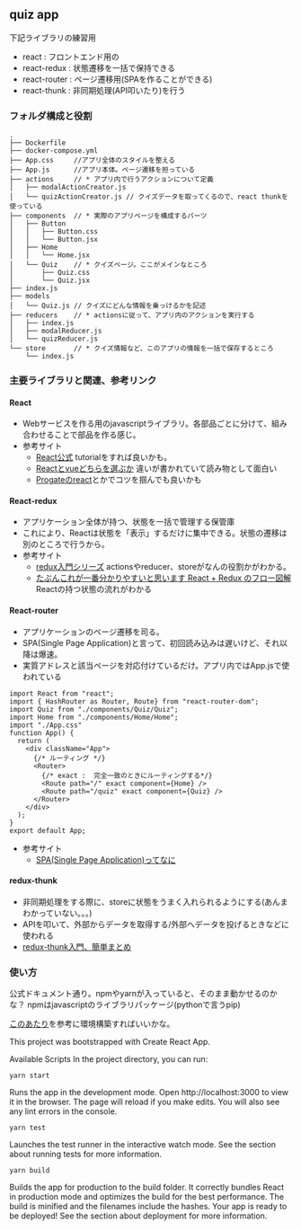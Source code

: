 ## quiz app
下記ライブラリの練習用

- react : フロントエンド用の
- react-redux : 状態遷移を一括で保持できる
- react-router : ページ遷移用(SPAを作ることができる)
- react-thunk : 非同期処理(API叩いたり)を行う

### フォルダ構成と役割
```
.
├── Dockerfile
├── docker-compose.yml
├── App.css     //アプリ全体のスタイルを整える
├── App.js      //アプリ本体。ページ遷移を担っている
├── actions     // * アプリ内で行うアクションについて定義
│   ├── modalActionCreator.js 
│   └── quizActionCreator.js // クイズデータを取ってくるので、react thunkを使っている 
├── components  // * 実際のアプリページを構成するパーツ
│   ├── Button 
│   │   ├── Button.css
│   │   └── Button.jsx
│   ├── Home
│   │   └── Home.jsx
│   └── Quiz    // * クイズページ。ここがメインなところ
│       ├── Quiz.css
│       └── Quiz.jsx   
├── index.js    
├── models
│   └── Quiz.js // クイズにどんな情報を乗っけるかを記述
├── reducers    // * actionsに従って、アプリ内のアクションを実行する
│   ├── index.js
│   ├── modalReducer.js
│   └── quizReducer.js
└── store       // * クイズ情報など、このアプリの情報を一括で保存するところ
    └── index.js
```


### 主要ライブラリと関連、参考リンク
#### React 
- Webサービスを作る用のjavascriptライブラリ。各部品ごとに分けて、組み合わせることで部品を作る感じ。
- 参考サイト
    - [React公式](https://ja.reactjs.org/) tutorialをすれば良いかも。
    - [Reactとvueどちらを選ぶか](https://qiita.com/yoichiwo7/items/236b6535695ea67b4fbe) 違いが書かれていて読み物として面白い
    - [Progateのreact](https://prog-8.com/languages/react)とかでコツを掴んでも良いかも
#### React-redux
- アプリケーション全体が持つ、状態を一括で管理する保管庫 
- これにより、Reactは状態を「表示」するだけに集中できる。状態の遷移は別のところで行うから。
- 参考サイト
    - [redux入門シリーズ](https://qiita.com/kitagawamac/items/b001839150ab04a6a427) actionsやreducer、storeがなんの役割かがわかる。
    - [たぶんこれが一番分かりやすいと思います React + Redux のフロー図解](https://qiita.com/mpyw/items/a816c6380219b1d5a3bf) Reactの持つ状態の流れがわかる

#### React-router
- アプリケーションのページ遷移を司る。
- SPA(Single Page Application)と言って、初回読み込みは遅いけど、それ以降は爆速。
- 実質アドレスと該当ページを対応付けているだけ。アプリ内ではApp.jsで使われている

```
import React from "react";
import { HashRouter as Router, Route} from "react-router-dom";
import Quiz from "./components/Quiz/Quiz";
import Home from "./components/Home/Home";
import "./App.css"
function App() {
  return (
    <div className="App">
      {/* ルーティング */}
      <Router>
        {/* exact :  完全一致のときにルーティングする*/}
        <Route path="/" exact component={Home} />
        <Route path="/quiz" exact component={Quiz} />
      </Router>
    </div>
  );
}
export default App;
```
- 参考サイト
    - [SPA(Single Page Application)ってなに](https://digitalidentity.co.jp/blog/creative/about-single-page-application.html)

#### redux-thunk
- 非同期処理をする際に、storeに状態をうまく入れられるようにする(あんまわかっていない。。。)
- APIを叩いて、外部からデータを取得する/外部へデータを投げるときなどに使われる
- [redux-thunk入門、簡単まとめ](https://qiita.com/hiroya8649/items/c202742c99d2cc6159b8)

### 使い方
公式ドキュメント通り。npmやyarnが入っていると、そのまま動かせるのかな？
npmはjavascriptのライブラリパッケージ(pythonで言うpip)

[このあたり](https://qiita.com/taiponrock/items/9001ae194571feb63a5e)を参考に環境構築すればいいかな。


This project was bootstrapped with Create React App.

Available Scripts
In the project directory, you can run:

`yarn start`

Runs the app in the development mode.
Open http://localhost:3000 to view it in the browser.
The page will reload if you make edits.
You will also see any lint errors in the console.

`yarn test`

Launches the test runner in the interactive watch mode.
See the section about running tests for more information.

`yarn build`

Builds the app for production to the build folder.
It correctly bundles React in production mode and optimizes the build for the best performance.
The build is minified and the filenames include the hashes.
Your app is ready to be deployed!
See the section about deployment for more information.